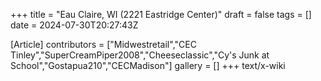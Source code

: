 +++
title = "Eau Claire, WI (2221 Eastridge Center)"
draft = false
tags = []
date = 2024-07-30T20:27:43Z

[Article]
contributors = ["Midwestretail","CEC Tinley","SuperCreamPiper2008","Cheeseclassic","Cy's Junk at School","Gostapua210","CECMadison"]
gallery = []
+++
text/x-wiki